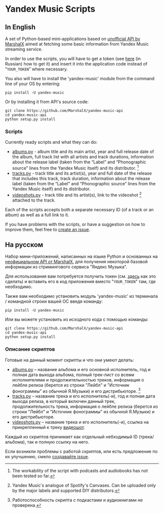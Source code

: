 # Yandex Music Scripts
## In English
A set of Python-based mini-applications based on [unofficial API by MarshalX](https://github.com/MarshalX/yandex-music-api) aimed at fetching some basic information from Yandex Music streaming service.

In order to use the scripts, you will have to get a token (see [here](https://yandex-music.readthedocs.io/en/main/token.html) (in Russian) how to get it) and insert it into the application code instead of “`YOUR_TOKEN`” where necessary.

You also will have to install the 'yandex-music' module from the command line of your OS by entering:
```
pip install -U yandex-music
```
Or by installing it from API's source code:
```
git clone https://github.com/MarshalX/yandex-music-api
cd yandex-music-api
python setup.py install
```

### Scripts
Currently ready scripts and what they can do:
* [albums.py](https://github.com/wileyfoxyx/yam-scripts/blob/main/albums.py) - album title and its main artist, year and full release date of the album, full track list with all artists and track durations, information about the release label (taken from the “Label” and “Phonographic source” lines from the Yandex Music itself) and its distributor. [^1]
* [tracks.py](https://github.com/wileyfoxyx/yam-scripts/blob/main/tracks.py) - track title and its artist(s), year and full date of the release that includes this track, track duration, information about the release label (taken from the “Label” and “Phonographic source” lines from the Yandex Music itself) and its distributor.
* [videoshots.py](https://github.com/wileyfoxyx/yam-scripts/blob/main/videoshots.py) - track title and its artist(s), link to the videoshot [^2] attached to the track.

Each of the scripts accepts both a separate necessary ID (of a track or an album) as well as a full link to it.

If you have problems with the scripts, or have a suggestion on how to improve them, feel free to [create an issue](https://github.com/wileyfoxyx/yam-scripts/issues/new/choose).

[^1]: The workability of the script with podcasts and audiobooks has not been tested so far.
[^2]: Yandex Music's analogue of Spotify's Canvases. Can be uploaded only by the major labels and supported DIY distributors.

## На русском
Набор мини-приложений, написанных на языке Python и основанных на [неофициальном API от MarshalX](https://github.com/MarshalX/yandex-music-api), для получения некоторой базовой информации из стримингового сервиса "Яндекс Музыка".

Для использования вам потребуется получить токен (см. [здесь](https://yandex-music.readthedocs.io/en/main/token.html) как это сделать) и вставить его в код приложения вместо "`YOUR_TOKEN`" там, где необходимо.

Также вам необходимо установить модуль 'yandex-music' из терминала / командной строки вашей ОС введя команду:
```
pip install -U yandex-music
```
Или вы можете установить из исходного кода с помощью команды:
```
git clone https://github.com/MarshalX/yandex-music-api
cd yandex-music-api
python setup.py install
```

### Описание скриптов
Готовые на данный момент скрипты и что они умеют делать:
* [albums.py](https://github.com/wileyfoxyx/yam-scripts/blob/main/albums.py) – название альбома и его основной исполнитель, год и полная дата выхода альбома, полный трек-лист со всеми исполнителями и продолжительностью треков, информация о лейбле релиза (берется из строки "Лейбл" и "Источник фонограммы" из обычной Я.Музыки) и его дистрибьюторе. [^3]
* [tracks.py](https://github.com/wileyfoxyx/yam-scripts/blob/main/tracks.py) – название трека и его исполнитель(-и), год и полная дата выхода релиза, в который включен данный трек, продолжительность трека, информация о лейбле релиза (берется из строки "Лейбл" и "Источник фонограммы" из обычной Я.Музыки) и его дистрибьюторе.
* [videoshots.py](https://github.com/wileyfoxyx/yam-scripts/blob/main/videoshots.py) – название трека и его исполнитель(-и), ссылка на прикрепленный к треку [видеошот](https://yandex.ru/support/music/ru/performers-and-copyright-holders/video-shot).

Каждый из скриптов принимает как отдельный небходимый ID (трека/альбома), так и полную ссылку на него.

Если возникли проблемы с работой скриптов, или есть предложение по их улучшению, смело [создавайте issue](https://github.com/wileyfoxyx/yam-scripts/issues/new/choose).

[^3]: Работоспособность скрипта с подкастами и аудиокнигами не проверена. 

